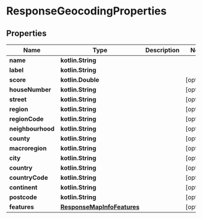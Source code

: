 
# ResponseGeocodingProperties

## Properties
Name | Type | Description | Notes
------------ | ------------- | ------------- | -------------
**name** | **kotlin.String** |  | 
**label** | **kotlin.String** |  | 
**score** | **kotlin.Double** |  |  [optional]
**houseNumber** | **kotlin.String** |  |  [optional]
**street** | **kotlin.String** |  |  [optional]
**region** | **kotlin.String** |  |  [optional]
**regionCode** | **kotlin.String** |  |  [optional]
**neighbourhood** | **kotlin.String** |  |  [optional]
**county** | **kotlin.String** |  |  [optional]
**macroregion** | **kotlin.String** |  |  [optional]
**city** | **kotlin.String** |  |  [optional]
**country** | **kotlin.String** |  |  [optional]
**countryCode** | **kotlin.String** |  |  [optional]
**continent** | **kotlin.String** |  |  [optional]
**postcode** | **kotlin.String** |  |  [optional]
**features** | [**ResponseMapInfoFeatures**](ResponseMapInfoFeatures.md) |  |  [optional]



